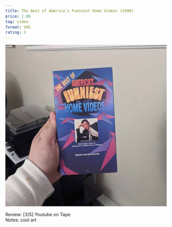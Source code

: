 ```yaml
---
title: The Best of America's Funniest Home Videos (1990)
price: 1.00
tag: video
format: VHS
rating: 3
---
```

![americanpie](/assets/img/ibuycrap/americasfunniesthomevideos.jpg)

Review: [3/5] Youtube on Tape  
Notes: cool art 